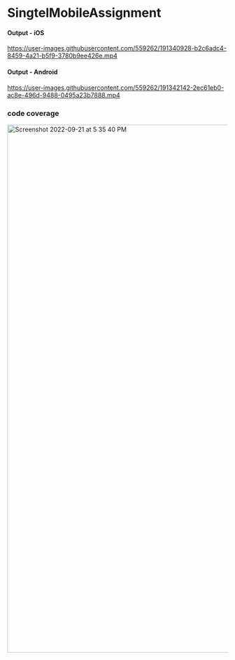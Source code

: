 # SingtelMobileAssignment

#### Output - iOS
https://user-images.githubusercontent.com/559262/191340928-b2c6adc4-8459-4a21-b5f9-3780b9ee426e.mp4

#### Output - Android
https://user-images.githubusercontent.com/559262/191342142-2ec61eb0-ac8e-496d-9488-0495a23b7888.mp4

### code coverage
<img width="1203" alt="Screenshot 2022-09-21 at 5 35 40 PM" src="https://user-images.githubusercontent.com/559262/191499423-11987d27-a934-43bc-9e5a-504b3c8a3904.png">



